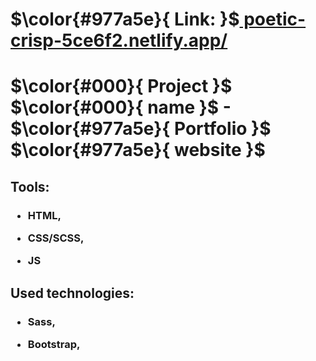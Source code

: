 # $\color{#977a5e}{ Link:  }$<a href="https://poetic-crisp-5ce6f2.netlify.app/" target="_blank"> poetic-crisp-5ce6f2.netlify.app/ </a>
# $\color{#000}{  Project }$ $\color{#000}{  name }$ - $\color{#977a5e}{  Portfolio }$ $\color{#977a5e}{  website }$
<h2>Tools:</h2>
<h3> 
  
  * HTML, 
  
  * CSS/SCSS, 
  
  * JS</h3>

<h2>Used technologies:</h2>
<h3> 
  
  * Sass, 
  
  * Bootstrap, 
